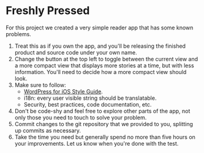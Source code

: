 Freshly Pressed
===============

For this project we created a very simple reader app that has some known problems.

1. Treat this as if you own the app, and you'll be releasing the finished product and source code under your own name.
2. Change the button at the top left to toggle between the current view and a more compact view that displays more stories at a time, but with less information. You'll need to decide how a more compact view should look.
3. Make sure to follow:
	* [WordPress for iOS Style Guide](https://github.com/wordpress-mobile/WordPress-iOS/wiki/WordPress-for-iOS-Style-Guide).
	* i18n: every user visible string should be translatable.
	* Security, best practices, code documentation, etc.
4. Don't be code-shy and feel free to explore other parts of the app, not only those you need to touch to solve your problem.
5. Commit changes to the git repository that we provided to you, splitting up commits as necessary.
6. Take the time you need but generally spend no more than five hours on your improvements. Let us know when you're done with the test.